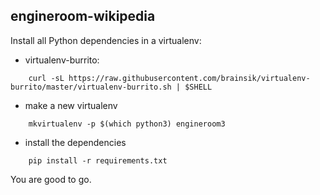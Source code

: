 engineroom-wikipedia
--------------------

Install all Python dependencies in a virtualenv:
  * virtualenv-burrito:
```
    curl -sL https://raw.githubusercontent.com/brainsik/virtualenv-burrito/master/virtualenv-burrito.sh | $SHELL
```
  * make a new virtualenv
```
    mkvirtualenv -p $(which python3) engineroom3
```
  * install the dependencies
```
    pip install -r requirements.txt
```

You are good to go.
